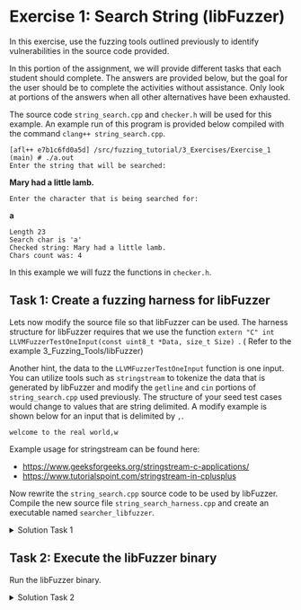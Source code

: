# Exercise 1: Search String (libFuzzer)

In this exercise, use the fuzzing tools outlined previously to identify vulnerabilities in the source code provided.

In this portion of the assignment, we will provide different tasks that each student should complete. The answers are provided below, but the goal for the user should be to complete the activities without assistance. Only look at portions of the answers when all other alternatives have been exhausted.


The source code ```string_search.cpp``` and ```checker.h``` will be used for this example. An example run of this program is provided below compiled with the command ```clang++ string_search.cpp```.

```
[afl++ e7b1c6fd0a5d] /src/fuzzing_tutorial/3_Exercises/Exercise_1 (main) # ./a.out
Enter the string that will be searched:
```

**Mary had a little lamb.**

```
Enter the character that is being searched for:
```

**a**

```
Length 23
Search char is 'a'
Checked string: Mary had a little lamb.
Chars count was: 4
```

In this example we will fuzz the functions in ```checker.h```.


## Task 1: Create a fuzzing harness for libFuzzer

Lets now modify the source file so that libFuzzer can be used. The harness structure for libFuzzer requires that we use the function ```extern "C" int LLVMFuzzerTestOneInput(const uint8_t *Data, size_t Size) ```. (
Refer to the example 3_Fuzzing_Tools/libFuzzer)

Another hint, the data to the ```LLVMFuzzerTestOneInput``` function is one input. You can utilize tools such as ```stringstream``` to tokenize the data that is generated by libFuzzer and modify the ```getline``` and ```cin``` portions of ```string_search.cpp``` used previously. The structure of your seed test cases would change to values that are string delimited. A modify example is shown below for an input that is delimited by ```,```.

```
welcome to the real world,w
```

Example usage for stringstream can be found here:
* https://www.geeksforgeeks.org/stringstream-c-applications/
* https://www.tutorialspoint.com/stringstream-in-cplusplus

Now rewrite the ```string_search.cpp``` source code to be used by libFuzzer. Compile the new source file ```string_search_harness.cpp``` and create an executable named ```searcher_libfuzzer```.

<details>

<summary>Solution Task 1 </summary>

The restructured source code can be found in ```string_search_harness.cpp```

To compile use the following command:

```
clang++ -g -O1 -fsanitize=fuzzer -o searcher_libfuzzer string_search_harness.cpp
```

</details>


## Task 2: Execute the libFuzzer binary

Run the libFuzzer binary.

<details>

<summary>Solution Task 2 </summary>

The command is as follows:

```
./searcher_libfuzzer -i in/
```

The resulting crash file will be saved to the current directory. The fuzzing campaign will stop when a crash is detected.

One of the resulting crashes is associated with the function ```validate_data(string)``` in ```checker.h```.

</details>